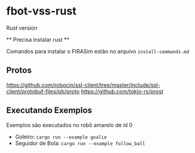 # fbot-vss-rust
Rust version

** Precisa instalar rust **

Comandos para instalar o FIRASim estão no arquivo `install-commands.md`

## Protos
https://github.com/robocin/ssl-client/tree/master/include/ssl-client/protobuf-files/pb/proto
https://github.com/tokio-rs/prost

## Executando Exemplos
Exemplos são executados no robô amarelo de id 0

- Goleiro: `cargo run --example goalie`
- Seguidor de Bola: `cargo run --example follow_ball`
